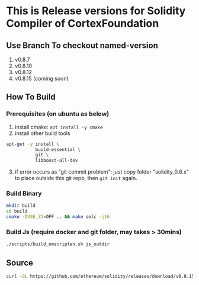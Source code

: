 # This is Release versions for Solidity Compiler of CortexFoundation

## Use Branch To checkout named-version

1. v0.8.7
2. v0.8.10
3. v0.8.12
4. v0.8.15 (coming soon)

## How To Build

### Prerequisites (on ubuntu as below)
1. install cmake: `apt install -y cmake`
2. install other build tools
```bash
apt-get -y install \
           build-essential \
           git \
           libboost-all-dev
```
3. if error occurs as "git commit problem": just copy folder "solidity_0.8.x" to place outside this git repo, then `git init` again.

### Build Binary
``` bash
mkdir build
cd build
cmake -DUSE_Z3=OFF .. && make solc -j16
```

### Build Js (require docker and git folder, may takes > 30mins)
```bash
./scripts/build_emscripten.sh js_outdir
```

## Source
```bash
curl -OL https://github.com/ethereum/solidity/releases/download/v0.8.15/solidity_0.8.15.tar.gz
```

